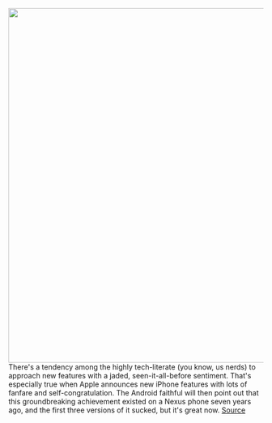 <img src='https://cdn.vox-cdn.com/thumbor/0-PTZ1WTHmHLDmdOfRFBFv-QtYo=/0x0:2897x2173/1200x800/filters:focal(1218x856:1680x1318)/cdn.vox-cdn.com/uploads/chorus_image/image/71095613/lockscreen_feature_ios16.0.jpg' width='700px' /><br/>
There's a tendency among the highly tech-literate (you know, us nerds) to approach new features with a jaded, seen-it-all-before sentiment. That's especially true when Apple announces new iPhone features with lots of fanfare and self-congratulation. The Android faithful will then point out that this groundbreaking achievement existed on a Nexus phone seven years ago, and the first three versions of it sucked, but it's great now.
<a href='https://www.theverge.com/2022/7/11/23200562/ios-16-lock-screen-wallpaper-customize-widgets-font-color'> Source <a/>